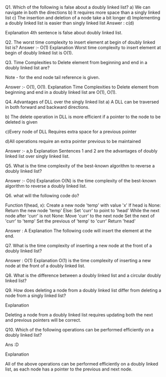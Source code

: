 Q1. Which of the following is false about a doubly linked list?
a) We can navigate in both the directions
b) It requires more space than a singly linked list
c) The insertion and deletion of a node take a bit longer
d) Implementing a doubly linked list is easier than singly linked list
Answer :  c(d)

Explanation
4th sentence is false about doubly linked list.

Q2. The worst time complexity to insert element at begin of doubly linked list is?
Answer :-  O(1)
Explanation
Worst time complexity to insert element at begin of doubly linked list is O(1).


Q3. Time Complexities to Delete element from beginning and end in a doubly linked list are?

Note - for the end node tail reference is given.


Answer :- O(1),  O(1).
Explanation
Time Complexities to Delete element from beginning and end in a doubly linked list are O(1),  O(1).


Q4. Advantages of DLL over the singly linked list 
a) A DLL can be traversed in both forward and backward directions. 

b) The delete operation in DLL is more efficient if a pointer to the node to be deleted is given

c)Every node of DLL Requires extra space for a previous pointer

d)All operations require an extra pointer previous to be maintained


Answer :- a,b
Explanation
Sentences 1 and 2 are the advantages of doubly linked list over singly linked list.



Q5. What is the time complexity of the best-known algorithm to reverse a doubly linked list?

Answer :- O(n)
Explanation
O(N) is the time complexity of the best-known algorithm to reverse a doubly linked list.




Q6. what will the following code do?

Function f(head, x):
   Create a new node 'temp' with value 'x'
   If head is None:
       Return the new node 'temp'
   Else:
       Set 'curr' to point to 'head'
       While the next node after 'curr' is not None:
           Move 'curr' to the next node
       Set the next of 'curr' to 'temp'
       Set the previous of 'temp' to 'curr'
       Return 'head'

Answer : A
Explanation
The following code will insert the element at the end.

Q7. What is the time complexity of inserting a new node at the front of a doubly linked list?

Answer : O(1)
Explanation
O(1) is the time complexity of inserting a new node at the front of a doubly linked list.

Q8. What is the difference between a doubly linked list and a circular doubly linked list?

Q9. How does deleting a node from a doubly linked list differ from deleting a node from a singly linked list?

Explanation

Deleting a node from a doubly linked list requires updating both the next and previous pointers will be correct.





Q10. Which of the following operations can be performed efficiently on a doubly linked list?

Ans :D

Explanation

All of the above operations can be performed efficiently on a doubly linked list, as each node has a pointer to the previous and next node.